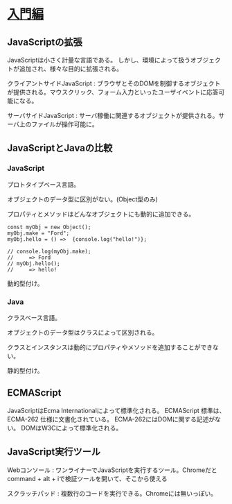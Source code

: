 # [入門編](https://developer.mozilla.org/ja/docs/Web/JavaScript/Guide/Introduction)

## JavaScriptの拡張

JavaScriptは小さく計量な言語である。
しかし、環境によって扱うオブジェクトが追加され、様々な目的に拡張される。

クライアントサイドJavaScript
:   ブラウザとそのDOMを制御するオブジェクトが提供される。マウスクリック、フォーム入力といったユーザイベントに応答可能になる。

サーバサイドJavaScript
:   サーバ稼働に関連するオブジェクトが提供される。サーバ上のファイルが操作可能に。

## JavaScriptとJavaの比較

### JavaScript

プロトタイプベース言語。

オブジェクトのデータ型に区別がない。(Object型のみ)

プロパティとメソッドはどんなオブジェクトにも動的に追加できる。

```
const myObj = new Object();
myObj.make = "Ford";
myObj.hello = () =>  {console.log("hello!")};

// console.log(myObj.make);
//     => Ford
// myObj.hello();
//     => hello!
```

動的型付け。

### Java

クラスベース言語。

オブジェクトのデータ型はクラスによって区別される。

クラスとインスタンスは動的にプロパティやメソッドを追加することができない。

静的型付け。

## ECMAScript

JavaScriptはEcma Internationalによって標準化される。
ECMAScript 標準は、ECMA-262 仕様に文書化されている。
ECMA-262にはDOMに関する記述がない。
DOMはW3Cによって標準化される。

## JavaScript実行ツール

Webコンソール
:   ワンライナーでJavaScriptを実行するツール。Chromeだとcommand + alt + iで検証ツールを開いて、そこから使える

スクラッチパッド
:   複数行のコードを実行できる。Chromeには無いっぽい。
